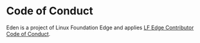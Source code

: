 # Code of Conduct

Eden is a project of Linux Foundation Edge and applies [LF Edge Contributor Code of Conduct](https://www.lfedge.org/governance/code-of-conduct/).
